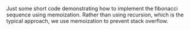 Just some short code demonstrating how to implement the fibonacci sequence using memoization. Rather than using recursion, which is the typical approach, we use memoization to prevent stack overflow. 
